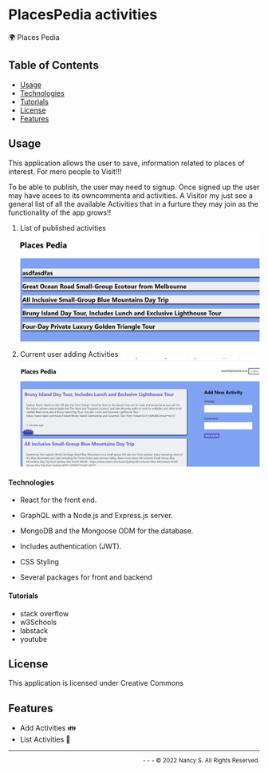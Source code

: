 # PlacesPedia activities


🌍 Places Pedia 

## Table of Contents

  - [Usage](#usage)
  - [Technologies](#technologies)
  - [Tutorials](#tutorials)
  - [License](#license)
  - [Features](#features)
  
  ## Usage

 This application allows the user to save, information related to places of  interest. For mero people to Visit!!!

To be able to publish, the user may need to signup.
Once signed up  the user may have acees  to its owncommenta and activities.
A Visitor my just see a general list of all the available Activities that  in a furture they may join as the functionality of the app grows!!

1. List of published activities [![List of published activities.](./assets/list-activities.png)]()


2. Current user adding Activities [![List of published activities.](./assets/places.png)]()


####   Technologies

* React for the front end.

* GraphQL with a Node.js and Express.js server.

* MongoDB and the Mongoose ODM for the database.

* Includes authentication (JWT).

* CSS Styling

* Several packages for front and backend
</p>

####   Tutorials
- stack overflow
- w3Schools
- labstack
- youtube
</p>

  ## License

  This application is licensed under Creative Commons

  ## Features
  - Add Activities 👪
  - List Activities 🌉
  
  <div class="footer" style="text-align:right; font-size:smaller"><hr>
  - - -
© 2022 Nancy S. All Rights Reserved.
</div>